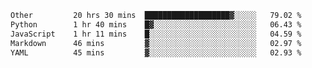 <!--START_SECTION:waka-->

```txt
Other         20 hrs 30 mins  ███████████████████▓░░░░░   79.02 %
Python        1 hr 40 mins    █▓░░░░░░░░░░░░░░░░░░░░░░░   06.43 %
JavaScript    1 hr 11 mins    █░░░░░░░░░░░░░░░░░░░░░░░░   04.59 %
Markdown      46 mins         ▓░░░░░░░░░░░░░░░░░░░░░░░░   02.97 %
YAML          45 mins         ▓░░░░░░░░░░░░░░░░░░░░░░░░   02.93 %
```

<!--END_SECTION:waka--> 
 
